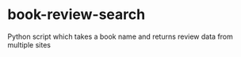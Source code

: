 # book-review-search
Python script which takes a book name and returns review data from multiple sites
